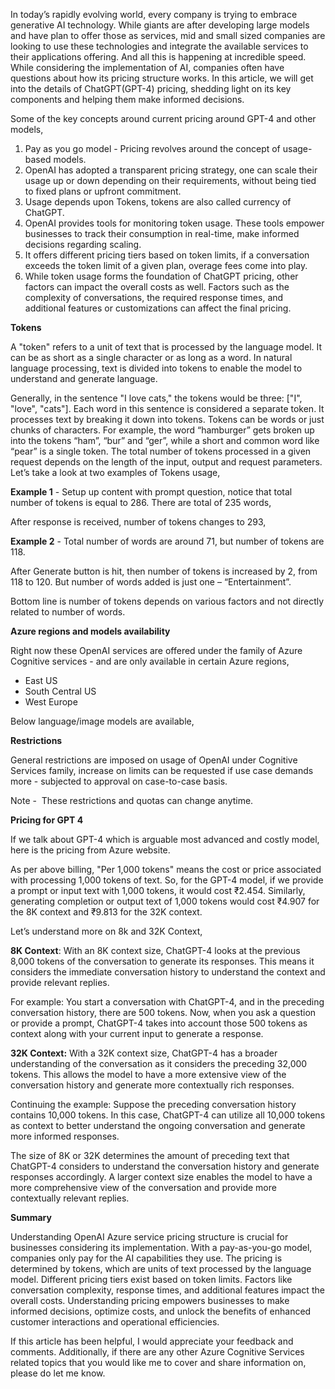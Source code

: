 In today’s rapidly evolving world, every company is trying to embrace generative AI technology. While giants are after developing large models and have plan to offer those as services, mid and small sized companies are looking to use these technologies and integrate the available services to their applications offering. And all this is happening at incredible speed. While considering the implementation of AI, companies often have questions about how its pricing structure works. In this article, we will get into the details of ChatGPT(GPT-4) pricing, shedding light on its key components and helping them make informed decisions.

Some of the key concepts around current pricing around GPT-4 and other models,

1.  Pay as you go model - Pricing revolves around the concept of usage-based models.
2.  OpenAI has adopted a transparent pricing strategy, one can scale their usage up or down depending on their requirements, without being tied to fixed plans or upfront commitment.
3.  Usage depends upon Tokens, tokens are also called currency of ChatGPT.
4.  OpenAI provides tools for monitoring token usage. These tools empower businesses to track their consumption in real-time, make informed decisions regarding scaling.
5.  It offers different pricing tiers based on token limits, if a conversation exceeds the token limit of a given plan, overage fees come into play.
6.  While token usage forms the foundation of ChatGPT pricing, other factors can impact the overall costs as well. Factors such as the complexity of conversations, the required response times, and additional features or customizations can affect the final pricing.

**Tokens**

A "token" refers to a unit of text that is processed by the language model. It can be as short as a single character or as long as a word. In natural language processing, text is divided into tokens to enable the model to understand and generate language.

Generally, in the sentence "I love cats," the tokens would be three: \["I", "love", "cats"\]. Each word in this sentence is considered a separate token. It processes text by breaking it down into tokens. Tokens can be words or just chunks of characters. For example, the word “hamburger” gets broken up into the tokens “ham”, “bur” and “ger”, while a short and common word like “pear” is a single token. The total number of tokens processed in a given request depends on the length of the input, output and request parameters. Let’s take a look at two examples of Tokens usage,

**Example 1** \- Setup up content with prompt question, notice that total number of tokens is equal to 286. There are total of 235 words,

After response is received, number of tokens changes to 293, 


**Example 2** \- Total number of words are around 71, but number of tokens are 118.


After Generate button is hit, then number of tokens is increased by 2, from 118 to 120. But number of words added is just one – “Entertainment”.


Bottom line is number of tokens depends on various factors and not directly related to number of words.

**Azure regions and models availability**

Right now these OpenAI services are offered under the family of Azure Cognitive services - and are only available in certain Azure regions,

*   East US
*   South Central US
*   West Europe

Below language/image models are available,


**Restrictions**

General restrictions are imposed on usage of OpenAI under Cognitive Services family, increase on limits can be requested if use case demands more - subjected to approval on case-to-case basis.

Note -  These restrictions and quotas can change anytime.


**Pricing for GPT 4**

If we talk about GPT-4 which is arguable most advanced and costly model, here is the pricing from Azure website.


As per above billing, "Per 1,000 tokens" means the cost or price associated with processing 1,000 tokens of text. So, for the GPT-4 model, if we provide a prompt or input text with 1,000 tokens, it would cost ₹2.454. Similarly, generating completion or output text of 1,000 tokens would cost ₹4.907 for the 8K context and ₹9.813 for the 32K context.

Let’s understand more on 8k and 32K Context,

**8K Context**: With an 8K context size, ChatGPT-4 looks at the previous 8,000 tokens of the conversation to generate its responses. This means it considers the immediate conversation history to understand the context and provide relevant replies.

For example: You start a conversation with ChatGPT-4, and in the preceding conversation history, there are 500 tokens. Now, when you ask a question or provide a prompt, ChatGPT-4 takes into account those 500 tokens as context along with your current input to generate a response.

**32K Context:** With a 32K context size, ChatGPT-4 has a broader understanding of the conversation as it considers the preceding 32,000 tokens. This allows the model to have a more extensive view of the conversation history and generate more contextually rich responses.

Continuing the example: Suppose the preceding conversation history contains 10,000 tokens. In this case, ChatGPT-4 can utilize all 10,000 tokens as context to better understand the ongoing conversation and generate more informed responses.

The size of 8K or 32K determines the amount of preceding text that ChatGPT-4 considers to understand the conversation history and generate responses accordingly. A larger context size enables the model to have a more comprehensive view of the conversation and provide more contextually relevant replies.

**Summary**

Understanding OpenAI Azure service pricing structure is crucial for businesses considering its implementation. With a pay-as-you-go model, companies only pay for the AI capabilities they use. The pricing is determined by tokens, which are units of text processed by the language model. Different pricing tiers exist based on token limits. Factors like conversation complexity, response times, and additional features impact the overall costs. Understanding pricing empowers businesses to make informed decisions, optimize costs, and unlock the benefits of enhanced customer interactions and operational efficiencies.

If this article has been helpful, I would appreciate your feedback and comments. Additionally, if there are any other Azure Cognitive Services related topics that you would like me to cover and share information on, please do let me know.
